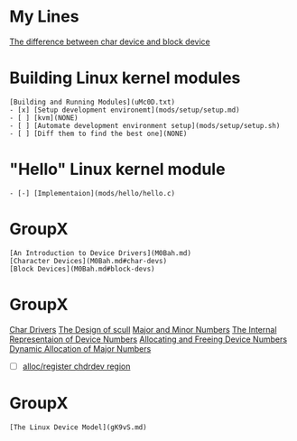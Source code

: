 # My Lines

[The difference between char device and block device](lines/b18f33328e0f4b26d3a78e7e81b8d9e4427cc43da706e14fae25aebec7581862)

# Building Linux kernel modules
	[Building and Running Modules](uMc0D.txt)
	- [x] [Setup development environemt](mods/setup/setup.md)
	- [ ] [kvm](NONE)
	- [ ] [Automate development environment setup](mods/setup/setup.sh)
	- [ ] [Diff them to find the best one](NONE)

# "Hello" Linux kernel module
	- [-] [Implementaion](mods/hello/hello.c)

# GroupX
	[An Introduction to Device Drivers](M0Bah.md)
	[Character Devices](M0Bah.md#char-devs)
	[Block Devices](M0Bah.md#block-devs)

# GroupX
  [Char Drivers](Su0UD.md)
  [The Design of scull](Su0UD.md#scull-design)
  [Major and Minor Numbers](Su0UD.md#major-minor-nums)
  [The Internal Representaion of Device Numbers](Su0UD.md#dev-nums-impl)
  [Allocating and Freeing Device Numbers](Su0UD.md#alloc-free-dev-nums)
  [Dynamic Allocation of Major Numbers](Su0UD.md#major-nums-dyn-alloc)
  - [ ] [alloc/register chdrdev region](mods/scull/chd1.c#block1)

# GroupX
	[The Linux Device Model](gK9vS.md)

